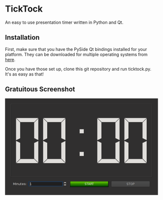 # TickTock
An easy to use presentation timer written in Python and Qt.

## Installation

First, make sure that you have the PySide Qt bindings installed for your
platform. They can be downloaded for multiple operating systems from 
[here](http://qt-project.org/wiki/Category:LanguageBindings::PySide::Downloads).

Once you have those set up, clone this git repository and run ticktock.py. It's
as easy as that!

## Gratuitous Screenshot

![Screenshot!](https://github.com/nickpascucci/TickTock/raw/master/screenshot.png)
